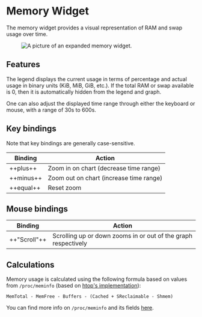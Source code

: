 # Memory Widget

The memory widget provides a visual representation of RAM and swap usage over time.

<figure>
    <img src="../../../assets/screenshots/memory.webp" alt="A picture of an expanded memory widget."/>
</figure>

## Features

The legend displays the current usage in terms of percentage and actual usage in binary units (KiB, MiB, GiB, etc.).
If the total RAM or swap available is 0, then it is automatically hidden from the legend and graph.

One can also adjust the displayed time range through either the keyboard or mouse, with a range of 30s to 600s.

## Key bindings

Note that key bindings are generally case-sensitive.

| Binding   | Action                                  |
| --------- | --------------------------------------- |
| ++plus++  | Zoom in on chart (decrease time range)  |
| ++minus++ | Zoom out on chart (increase time range) |
| ++equal++ | Reset zoom                              |

## Mouse bindings

| Binding      | Action                                                         |
| ------------ | -------------------------------------------------------------- |
| ++"Scroll"++ | Scrolling up or down zooms in or out of the graph respectively |

## Calculations

Memory usage is calculated using the following formula based on values from `/proc/meminfo` (based on [htop's implementation](https://github.com/htop-dev/htop/blob/976c6123f41492aaf613b9d172eef1842fb7b0a3/linux/LinuxProcessList.c#L1584)):

```
MemTotal - MemFree - Buffers - (Cached + SReclaimable - Shmem)
```

You can find more info on `/proc/meminfo` and its fields [here](https://access.redhat.com/documentation/en-us/red_hat_enterprise_linux/6/html/deployment_guide/s2-proc-meminfo).
